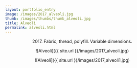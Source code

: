 ```yaml
---
layout: portfolio_entry
image: /images/2017_alveoli.jpg
thumb: /images/thumbs/thumb_alveoli.jpg
title: Alveoli
permalink: alveoli.html
---
```

<!--description-->
<div style="text-align:center" markdown="1">

2017\. Fabric, thread, polyfill. Variable dimensions.

![Alveoli]({{ site.url }}/images/2017_alveoli.jpg)

![Alveoli]({{ site.url }}/images/2017_alveoli1.jpg)


</div>